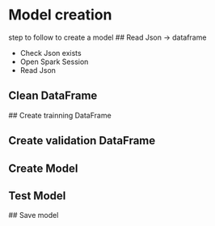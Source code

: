# Model creation
step to follow to create a model
## Read Json -> dataframe
- Check Json exists
- Open Spark Session
- Read Json
## Clean DataFrame
## Create trainning DataFrame
## Create validation DataFrame
## Create Model
## Test Model
## Save model